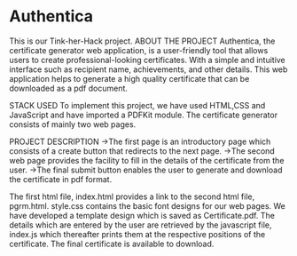 # Authentica

This is our Tink-her-Hack project.
ABOUT THE PROJECT
Authentica, the certificate generator web application, is a user-friendly tool that allows users to create professional-looking  certificates. With a simple and intuitive interface such as recipient name, achievements, and other details. This web application helps to generate a high quality certificate that can be downloaded as a pdf document.

STACK USED
To implement this project, we have used HTML,CSS and JavaScript and have imported a PDFKit module. The certificate generator consists of mainly two web pages.

PROJECT DESCRIPTION 
->The first page is an introductory page which consists of a create button that redirects to the next page.
->The second web page provides the facility to fill in the details of the certificate from the user.
->The final submit button enables the user to generate and download the certificate in pdf format.

The first html file, index.html provides a link to the second html file, pgrm.html. style.css contains the  basic font designs for our web pages. We have developed a template design which is saved as Certificate.pdf. The details which are entered by the user are retrieved by the javascript file, index.js which thereafter prints them at the respective positions of the certificate. The final certificate is available to download.


